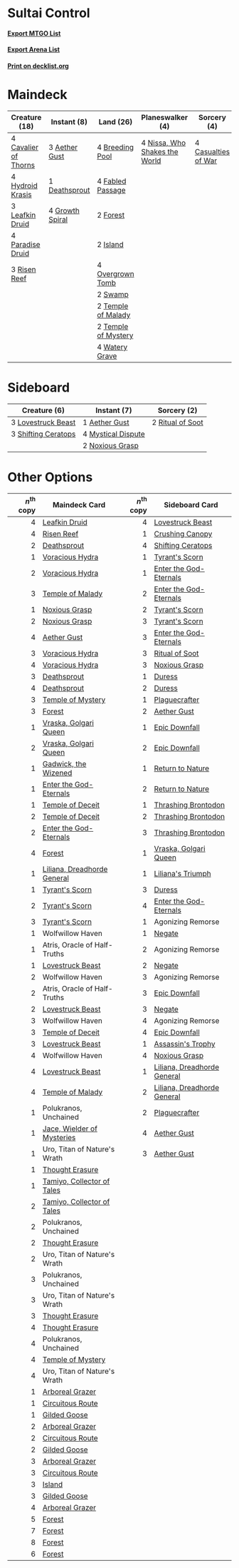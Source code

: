 # Sultai Control

#### [Export MTGO List](../collection/Sultai%20Control/Sultai%20Control.txt)
#### [Export Arena List](../collection/Sultai%20Control/Sultai%20Control_arena.txt)
#### [Print on decklist.org](http://decklist.org/?deckmain=3%09Aether%20Gust%0A4%09Breeding%20Pool%0A4%09Casualties%20of%20War%0A4%09Cavalier%20of%20Thorns%0A1%09Deathsprout%0A4%09Fabled%20Passage%0A2%09Forest%0A4%09Growth%20Spiral%0A4%09Hydroid%20Krasis%0A2%09Island%0A3%09Leafkin%20Druid%0A4%09Nissa,%20Who%20Shakes%20the%20World%0A4%09Overgrown%20Tomb%0A4%09Paradise%20Druid%0A3%09Risen%20Reef%0A2%09Swamp%0A2%09Temple%20of%20Malady%0A2%09Temple%20of%20Mystery%0A4%09Watery%20Grave&deckside=1%09Aether%20Gust%0A3%09Lovestruck%20Beast%0A4%09Mystical%20Dispute%0A2%09Noxious%20Grasp%0A2%09Ritual%20of%20Soot%0A3%09Shifting%20Ceratops)
# Maindeck

|                                         Creature (18)                                         |                                       Instant (8)                                        |                                          Land (26)                                           |                                            Planeswalker (4)                                            |                                         Sorcery (4)                                          |
|-----------------------------------------------------------------------------------------------|------------------------------------------------------------------------------------------|----------------------------------------------------------------------------------------------|--------------------------------------------------------------------------------------------------------|----------------------------------------------------------------------------------------------|
|4 [Cavalier of Thorns](http://gatherer.wizards.com/Pages/Card/Details.aspx?multiverseid=466921)|3 [Aether Gust](http://gatherer.wizards.com/Pages/Card/Details.aspx?multiverseid=466796)  |4 [Breeding Pool](http://gatherer.wizards.com/Pages/Card/Details.aspx?multiverseid=97088)     |4 [Nissa, Who Shakes the World](http://gatherer.wizards.com/Pages/Card/Details.aspx?multiverseid=461096)|4 [Casualties of War](http://gatherer.wizards.com/Pages/Card/Details.aspx?multiverseid=461114)|
|4 [Hydroid Krasis](http://gatherer.wizards.com/Pages/Card/Details.aspx?multiverseid=457327)    |1 [Deathsprout](http://gatherer.wizards.com/Pages/Card/Details.aspx?multiverseid=461116)  |4 [Fabled Passage](http://gatherer.wizards.com/Pages/Card/Details.aspx?multiverseid=473206)   |                                                                                                        |                                                                                              |
|3 [Leafkin Druid](http://gatherer.wizards.com/Pages/Card/Details.aspx?multiverseid=466932)     |4 [Growth Spiral](http://gatherer.wizards.com/Pages/Card/Details.aspx?multiverseid=457322)|2 [Forest](http://gatherer.wizards.com/Pages/Card/Details.aspx?multiverseid=439860)           |                                                                                                        |                                                                                              |
|4 [Paradise Druid](http://gatherer.wizards.com/Pages/Card/Details.aspx?multiverseid=461098)    |                                                                                          |2 [Island](http://gatherer.wizards.com/Pages/Card/Details.aspx?multiverseid=439857)           |                                                                                                        |                                                                                              |
|3 [Risen Reef](http://gatherer.wizards.com/Pages/Card/Details.aspx?multiverseid=466971)        |                                                                                          |4 [Overgrown Tomb](http://gatherer.wizards.com/Pages/Card/Details.aspx?multiverseid=405103)   |                                                                                                        |                                                                                              |
|                                                                                               |                                                                                          |2 [Swamp](http://gatherer.wizards.com/Pages/Card/Details.aspx?multiverseid=439858)            |                                                                                                        |                                                                                              |
|                                                                                               |                                                                                          |2 [Temple of Malady](http://gatherer.wizards.com/Pages/Card/Details.aspx?multiverseid=380515) |                                                                                                        |                                                                                              |
|                                                                                               |                                                                                          |2 [Temple of Mystery](http://gatherer.wizards.com/Pages/Card/Details.aspx?multiverseid=373571)|                                                                                                        |                                                                                              |
|                                                                                               |                                                                                          |4 [Watery Grave](http://gatherer.wizards.com/Pages/Card/Details.aspx?multiverseid=405114)     |                                                                                                        |                                                                                              |


# Sideboard

|                                         Creature (6)                                         |                                         Instant (7)                                         |                                        Sorcery (2)                                        |
|----------------------------------------------------------------------------------------------|---------------------------------------------------------------------------------------------|-------------------------------------------------------------------------------------------|
|3 [Lovestruck Beast](http://gatherer.wizards.com/Pages/Card/Details.aspx?multiverseid=473127) |1 [Aether Gust](http://gatherer.wizards.com/Pages/Card/Details.aspx?multiverseid=466796)     |2 [Ritual of Soot](http://gatherer.wizards.com/Pages/Card/Details.aspx?multiverseid=452834)|
|3 [Shifting Ceratops](http://gatherer.wizards.com/Pages/Card/Details.aspx?multiverseid=466948)|4 [Mystical Dispute](http://gatherer.wizards.com/Pages/Card/Details.aspx?multiverseid=473020)|                                                                                           |
|                                                                                              |2 [Noxious Grasp](http://gatherer.wizards.com/Pages/Card/Details.aspx?multiverseid=466864)   |                                                                                           |


# Other Options

|*n*<sup>th</sup> copy|                                            Maindeck Card                                             |*n*<sup>th</sup> copy|                                            Sideboard Card                                            |
|--------------------:|------------------------------------------------------------------------------------------------------|--------------------:|------------------------------------------------------------------------------------------------------|
|                    4|[Leafkin Druid](http://gatherer.wizards.com/Pages/Card/Details.aspx?multiverseid=466932)              |                    4|[Lovestruck Beast](http://gatherer.wizards.com/Pages/Card/Details.aspx?multiverseid=473127)           |
|                    4|[Risen Reef](http://gatherer.wizards.com/Pages/Card/Details.aspx?multiverseid=466971)                 |                    1|[Crushing Canopy](http://gatherer.wizards.com/Pages/Card/Details.aspx?multiverseid=452876)            |
|                    2|[Deathsprout](http://gatherer.wizards.com/Pages/Card/Details.aspx?multiverseid=461116)                |                    4|[Shifting Ceratops](http://gatherer.wizards.com/Pages/Card/Details.aspx?multiverseid=466948)          |
|                    1|[Voracious Hydra](http://gatherer.wizards.com/Pages/Card/Details.aspx?multiverseid=466954)            |                    1|[Tyrant's Scorn](http://gatherer.wizards.com/Pages/Card/Details.aspx?multiverseid=461152)             |
|                    2|[Voracious Hydra](http://gatherer.wizards.com/Pages/Card/Details.aspx?multiverseid=466954)            |                    1|[Enter the God-Eternals](http://gatherer.wizards.com/Pages/Card/Details.aspx?multiverseid=461123)     |
|                    3|[Temple of Malady](http://gatherer.wizards.com/Pages/Card/Details.aspx?multiverseid=380515)           |                    2|[Enter the God-Eternals](http://gatherer.wizards.com/Pages/Card/Details.aspx?multiverseid=461123)     |
|                    1|[Noxious Grasp](http://gatherer.wizards.com/Pages/Card/Details.aspx?multiverseid=466864)              |                    2|[Tyrant's Scorn](http://gatherer.wizards.com/Pages/Card/Details.aspx?multiverseid=461152)             |
|                    2|[Noxious Grasp](http://gatherer.wizards.com/Pages/Card/Details.aspx?multiverseid=466864)              |                    3|[Tyrant's Scorn](http://gatherer.wizards.com/Pages/Card/Details.aspx?multiverseid=461152)             |
|                    4|[Aether Gust](http://gatherer.wizards.com/Pages/Card/Details.aspx?multiverseid=466796)                |                    3|[Enter the God-Eternals](http://gatherer.wizards.com/Pages/Card/Details.aspx?multiverseid=461123)     |
|                    3|[Voracious Hydra](http://gatherer.wizards.com/Pages/Card/Details.aspx?multiverseid=466954)            |                    3|[Ritual of Soot](http://gatherer.wizards.com/Pages/Card/Details.aspx?multiverseid=452834)             |
|                    4|[Voracious Hydra](http://gatherer.wizards.com/Pages/Card/Details.aspx?multiverseid=466954)            |                    3|[Noxious Grasp](http://gatherer.wizards.com/Pages/Card/Details.aspx?multiverseid=466864)              |
|                    3|[Deathsprout](http://gatherer.wizards.com/Pages/Card/Details.aspx?multiverseid=461116)                |                    1|[Duress](http://gatherer.wizards.com/Pages/Card/Details.aspx?multiverseid=14557)                      |
|                    4|[Deathsprout](http://gatherer.wizards.com/Pages/Card/Details.aspx?multiverseid=461116)                |                    2|[Duress](http://gatherer.wizards.com/Pages/Card/Details.aspx?multiverseid=14557)                      |
|                    3|[Temple of Mystery](http://gatherer.wizards.com/Pages/Card/Details.aspx?multiverseid=373571)          |                    1|[Plaguecrafter](http://gatherer.wizards.com/Pages/Card/Details.aspx?multiverseid=452832)              |
|                    3|[Forest](http://gatherer.wizards.com/Pages/Card/Details.aspx?multiverseid=439860)                     |                    2|[Aether Gust](http://gatherer.wizards.com/Pages/Card/Details.aspx?multiverseid=466796)                |
|                    1|[Vraska, Golgari Queen](http://gatherer.wizards.com/Pages/Card/Details.aspx?multiverseid=452963)      |                    1|[Epic Downfall](http://gatherer.wizards.com/Pages/Card/Details.aspx?multiverseid=473047)              |
|                    2|[Vraska, Golgari Queen](http://gatherer.wizards.com/Pages/Card/Details.aspx?multiverseid=452963)      |                    2|[Epic Downfall](http://gatherer.wizards.com/Pages/Card/Details.aspx?multiverseid=473047)              |
|                    1|[Gadwick, the Wizened](http://gatherer.wizards.com/Pages/Card/Details.aspx?multiverseid=473010)       |                    1|[Return to Nature](http://gatherer.wizards.com/Pages/Card/Details.aspx?multiverseid=461102)           |
|                    1|[Enter the God-Eternals](http://gatherer.wizards.com/Pages/Card/Details.aspx?multiverseid=461123)     |                    2|[Return to Nature](http://gatherer.wizards.com/Pages/Card/Details.aspx?multiverseid=461102)           |
|                    1|[Temple of Deceit](http://gatherer.wizards.com/Pages/Card/Details.aspx?multiverseid=373734)           |                    1|[Thrashing Brontodon](http://gatherer.wizards.com/Pages/Card/Details.aspx?multiverseid=456570)        |
|                    2|[Temple of Deceit](http://gatherer.wizards.com/Pages/Card/Details.aspx?multiverseid=373734)           |                    2|[Thrashing Brontodon](http://gatherer.wizards.com/Pages/Card/Details.aspx?multiverseid=456570)        |
|                    2|[Enter the God-Eternals](http://gatherer.wizards.com/Pages/Card/Details.aspx?multiverseid=461123)     |                    3|[Thrashing Brontodon](http://gatherer.wizards.com/Pages/Card/Details.aspx?multiverseid=456570)        |
|                    4|[Forest](http://gatherer.wizards.com/Pages/Card/Details.aspx?multiverseid=439860)                     |                    1|[Vraska, Golgari Queen](http://gatherer.wizards.com/Pages/Card/Details.aspx?multiverseid=452963)      |
|                    1|[Liliana, Dreadhorde General](http://gatherer.wizards.com/Pages/Card/Details.aspx?multiverseid=461024)|                    1|[Liliana's Triumph](http://gatherer.wizards.com/Pages/Card/Details.aspx?multiverseid=461025)          |
|                    1|[Tyrant's Scorn](http://gatherer.wizards.com/Pages/Card/Details.aspx?multiverseid=461152)             |                    3|[Duress](http://gatherer.wizards.com/Pages/Card/Details.aspx?multiverseid=14557)                      |
|                    2|[Tyrant's Scorn](http://gatherer.wizards.com/Pages/Card/Details.aspx?multiverseid=461152)             |                    4|[Enter the God-Eternals](http://gatherer.wizards.com/Pages/Card/Details.aspx?multiverseid=461123)     |
|                    3|[Tyrant's Scorn](http://gatherer.wizards.com/Pages/Card/Details.aspx?multiverseid=461152)             |                    1|Agonizing Remorse                                                                                     |
|                    1|Wolfwillow Haven                                                                                      |                    1|[Negate](http://gatherer.wizards.com/Pages/Card/Details.aspx?multiverseid=423707)                     |
|                    1|Atris, Oracle of Half-Truths                                                                          |                    2|Agonizing Remorse                                                                                     |
|                    1|[Lovestruck Beast](http://gatherer.wizards.com/Pages/Card/Details.aspx?multiverseid=473127)           |                    2|[Negate](http://gatherer.wizards.com/Pages/Card/Details.aspx?multiverseid=423707)                     |
|                    2|Wolfwillow Haven                                                                                      |                    3|Agonizing Remorse                                                                                     |
|                    2|Atris, Oracle of Half-Truths                                                                          |                    3|[Epic Downfall](http://gatherer.wizards.com/Pages/Card/Details.aspx?multiverseid=473047)              |
|                    2|[Lovestruck Beast](http://gatherer.wizards.com/Pages/Card/Details.aspx?multiverseid=473127)           |                    3|[Negate](http://gatherer.wizards.com/Pages/Card/Details.aspx?multiverseid=423707)                     |
|                    3|Wolfwillow Haven                                                                                      |                    4|Agonizing Remorse                                                                                     |
|                    3|[Temple of Deceit](http://gatherer.wizards.com/Pages/Card/Details.aspx?multiverseid=373734)           |                    4|[Epic Downfall](http://gatherer.wizards.com/Pages/Card/Details.aspx?multiverseid=473047)              |
|                    3|[Lovestruck Beast](http://gatherer.wizards.com/Pages/Card/Details.aspx?multiverseid=473127)           |                    1|[Assassin's Trophy](http://gatherer.wizards.com/Pages/Card/Details.aspx?multiverseid=452902)          |
|                    4|Wolfwillow Haven                                                                                      |                    4|[Noxious Grasp](http://gatherer.wizards.com/Pages/Card/Details.aspx?multiverseid=466864)              |
|                    4|[Lovestruck Beast](http://gatherer.wizards.com/Pages/Card/Details.aspx?multiverseid=473127)           |                    1|[Liliana, Dreadhorde General](http://gatherer.wizards.com/Pages/Card/Details.aspx?multiverseid=461024)|
|                    4|[Temple of Malady](http://gatherer.wizards.com/Pages/Card/Details.aspx?multiverseid=380515)           |                    2|[Liliana, Dreadhorde General](http://gatherer.wizards.com/Pages/Card/Details.aspx?multiverseid=461024)|
|                    1|Polukranos, Unchained                                                                                 |                    2|[Plaguecrafter](http://gatherer.wizards.com/Pages/Card/Details.aspx?multiverseid=452832)              |
|                    1|[Jace, Wielder of Mysteries](http://gatherer.wizards.com/Pages/Card/Details.aspx?multiverseid=460981) |                    4|[Aether Gust](http://gatherer.wizards.com/Pages/Card/Details.aspx?multiverseid=466796)                |
|                    1|Uro, Titan of Nature's Wrath                                                                          |                    3|[Aether Gust](http://gatherer.wizards.com/Pages/Card/Details.aspx?multiverseid=466796)                |
|                    1|[Thought Erasure](http://gatherer.wizards.com/Pages/Card/Details.aspx?multiverseid=452956)            |                     |                                                                                                      |
|                    1|[Tamiyo, Collector of Tales](http://gatherer.wizards.com/Pages/Card/Details.aspx?multiverseid=461147) |                     |                                                                                                      |
|                    2|[Tamiyo, Collector of Tales](http://gatherer.wizards.com/Pages/Card/Details.aspx?multiverseid=461147) |                     |                                                                                                      |
|                    2|Polukranos, Unchained                                                                                 |                     |                                                                                                      |
|                    2|[Thought Erasure](http://gatherer.wizards.com/Pages/Card/Details.aspx?multiverseid=452956)            |                     |                                                                                                      |
|                    2|Uro, Titan of Nature's Wrath                                                                          |                     |                                                                                                      |
|                    3|Polukranos, Unchained                                                                                 |                     |                                                                                                      |
|                    3|Uro, Titan of Nature's Wrath                                                                          |                     |                                                                                                      |
|                    3|[Thought Erasure](http://gatherer.wizards.com/Pages/Card/Details.aspx?multiverseid=452956)            |                     |                                                                                                      |
|                    4|[Thought Erasure](http://gatherer.wizards.com/Pages/Card/Details.aspx?multiverseid=452956)            |                     |                                                                                                      |
|                    4|Polukranos, Unchained                                                                                 |                     |                                                                                                      |
|                    4|[Temple of Mystery](http://gatherer.wizards.com/Pages/Card/Details.aspx?multiverseid=373571)          |                     |                                                                                                      |
|                    4|Uro, Titan of Nature's Wrath                                                                          |                     |                                                                                                      |
|                    1|[Arboreal Grazer](http://gatherer.wizards.com/Pages/Card/Details.aspx?multiverseid=461076)            |                     |                                                                                                      |
|                    1|[Circuitous Route](http://gatherer.wizards.com/Pages/Card/Details.aspx?multiverseid=452875)           |                     |                                                                                                      |
|                    1|[Gilded Goose](http://gatherer.wizards.com/Pages/Card/Details.aspx?multiverseid=473122)               |                     |                                                                                                      |
|                    2|[Arboreal Grazer](http://gatherer.wizards.com/Pages/Card/Details.aspx?multiverseid=461076)            |                     |                                                                                                      |
|                    2|[Circuitous Route](http://gatherer.wizards.com/Pages/Card/Details.aspx?multiverseid=452875)           |                     |                                                                                                      |
|                    2|[Gilded Goose](http://gatherer.wizards.com/Pages/Card/Details.aspx?multiverseid=473122)               |                     |                                                                                                      |
|                    3|[Arboreal Grazer](http://gatherer.wizards.com/Pages/Card/Details.aspx?multiverseid=461076)            |                     |                                                                                                      |
|                    3|[Circuitous Route](http://gatherer.wizards.com/Pages/Card/Details.aspx?multiverseid=452875)           |                     |                                                                                                      |
|                    3|[Island](http://gatherer.wizards.com/Pages/Card/Details.aspx?multiverseid=439857)                     |                     |                                                                                                      |
|                    3|[Gilded Goose](http://gatherer.wizards.com/Pages/Card/Details.aspx?multiverseid=473122)               |                     |                                                                                                      |
|                    4|[Arboreal Grazer](http://gatherer.wizards.com/Pages/Card/Details.aspx?multiverseid=461076)            |                     |                                                                                                      |
|                    5|[Forest](http://gatherer.wizards.com/Pages/Card/Details.aspx?multiverseid=439860)                     |                     |                                                                                                      |
|                    7|[Forest](http://gatherer.wizards.com/Pages/Card/Details.aspx?multiverseid=439860)                     |                     |                                                                                                      |
|                    8|[Forest](http://gatherer.wizards.com/Pages/Card/Details.aspx?multiverseid=439860)                     |                     |                                                                                                      |
|                    6|[Forest](http://gatherer.wizards.com/Pages/Card/Details.aspx?multiverseid=439860)                     |                     |                                                                                                      |

